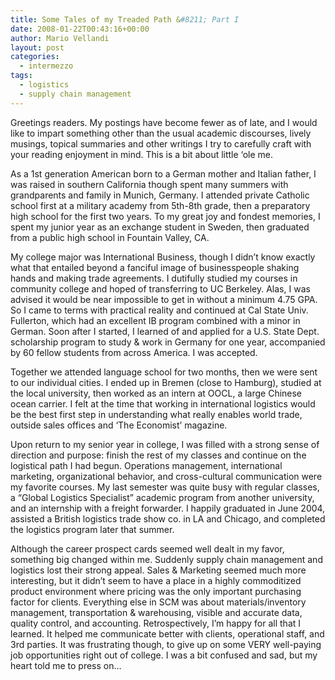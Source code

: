 ```yaml
---
title: Some Tales of my Treaded Path &#8211; Part I
date: 2008-01-22T00:43:16+00:00
author: Mario Vellandi
layout: post
categories:
  - intermezzo
tags:
  - logistics
  - supply chain management
---
```

Greetings readers. My postings have become fewer as of late, and I would like to impart something other than the usual academic discourses, lively musings, topical summaries and other writings I try to carefully craft with your reading enjoyment in mind. This is a bit about little &#8216;ole me.

As a 1st generation American born to a German mother and Italian father, I was raised in southern California though spent many summers with grandparents and family in Munich, Germany. I attended private Catholic school first at a military academy from 5th-8th grade, then a preparatory high school for the first two years. To my great joy and fondest memories, I spent my junior year as an exchange student in Sweden, then graduated from a public high school in Fountain Valley, CA.

My college major was International Business, though I didn&#8217;t know exactly what that entailed beyond a fanciful image of businesspeople shaking hands and making trade agreements. I dutifully studied my courses in community college and hoped of transferring to UC Berkeley. Alas, I was advised it would be near impossible to get in without a minimum 4.75 GPA. So I came to terms with practical reality and continued at Cal State Univ. Fullerton, which had an excellent IB program combined with a minor in German. Soon after I started, I learned of and applied for a U.S. State Dept. scholarship program to study & work in Germany for one year, accompanied by 60 fellow students from across America. I was accepted.

Together we attended language school for two months, then we were sent to our individual cities. I ended up in Bremen (close to Hamburg), studied at the local university, then worked as an intern at OOCL, a large Chinese ocean carrier. I felt at the time that working in international logistics would be the best first step in understanding what really enables world trade, outside sales offices and &#8216;The Economist&#8217; magazine.

Upon return to my senior year in college, I was filled with a strong sense of direction and purpose: finish the rest of my classes and continue on the logistical path I had begun. Operations management, international marketing, organizational behavior, and cross-cultural communication were my favorite courses. My last semester was quite busy with regular classes, a &#8220;Global Logistics Specialist&#8221; academic program from another university, and an internship with a freight forwarder. I happily graduated in June 2004, assisted a British logistics trade show co. in LA and Chicago, and completed the logistics program later that summer.

Although the career prospect cards seemed well dealt in my favor, something big changed within me. Suddenly supply chain management and logistics lost their strong appeal. Sales & Marketing seemed much more interesting, but it didn&#8217;t seem to have a place in a highly commoditized product environment where pricing was the only important purchasing factor for clients. Everything else in SCM was about materials/inventory management, transportation & warehousing, visible and accurate data, quality control, and accounting. Retrospectively, I&#8217;m happy for all that I learned. It helped me communicate better with clients, operational staff, and 3rd parties. It was frustrating though, to give up on some VERY well-paying job opportunities right out of college. I was a bit confused and sad, but my heart told me to press on&#8230;
